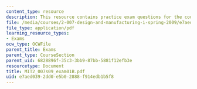 ```yaml
---
content_type: resource
description: This resource contains practice exam questions for the course.
file: /media/courses/2-007-design-and-manufacturing-i-spring-2009/e7aed0392dd0e5b02888f914edb1b5f8_MIT2_007s09_exam01B.pdf
file_type: application/pdf
learning_resource_types:
- Exams
ocw_type: OCWFile
parent_title: Exams
parent_type: CourseSection
parent_uid: 6828896f-35c3-3bb9-87bb-5881f12efb3e
resourcetype: Document
title: MIT2_007s09_exam01B.pdf
uid: e7aed039-2dd0-e5b0-2888-f914edb1b5f8
---
```

